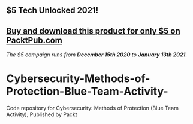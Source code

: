 ## $5 Tech Unlocked 2021!
[Buy and download this product for only $5 on PacktPub.com](https://www.packtpub.com/)
-----
*The $5 campaign         runs from __December 15th 2020__ to __January 13th 2021.__*

# Cybersecurity-Methods-of-Protection-Blue-Team-Activity-
Code repository for Cybersecurity: Methods of Protection (Blue Team Activity), Published by Packt

